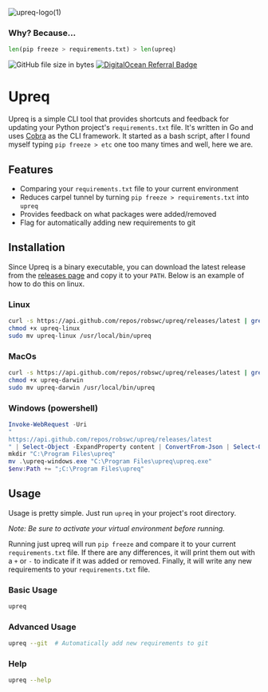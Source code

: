 ![upreq-logo(1)](https://user-images.githubusercontent.com/38849824/193359986-a5d2c43b-8e45-4456-8305-b9041388578f.png)

### Why? Because...
```python
len(pip freeze > requirements.txt) > len(upreq)
```

![GitHub file size in bytes](https://img.shields.io/github/size/robswc/upreq?style=for-the-badge)
[![DigitalOcean Referral Badge](https://img.shields.io/badge/follow-@robswc-blue?style=for-the-badge&logo=twitter)](https://twitter.com/robswc)



# Upreq

Upreq is a simple CLI tool that provides shortcuts and feedback for updating your Python project's `requirements.txt` file.
It's written in Go and uses [Cobra](https://github.com/spf13/cobra) as the CLI framework.
It started as a bash script, after I found myself typing `pip freeze > etc` one too many times and well, here we are.

## Features

- Comparing your `requirements.txt` file to your current environment
- Reduces carpel tunnel by turning `pip freeze > requirements.txt` into `upreq`
- Provides feedback on what packages were added/removed
- Flag for automatically adding new requirements to git

## Installation

Since Upreq is a binary executable, you can download the latest release from the [releases page](https://github.com/robswc/upreq/releases) and copy it to your `PATH`.
Below is an example of how to do this on linux.

### Linux
```bash
curl -s https://api.github.com/repos/robswc/upreq/releases/latest | grep "browser_download_url.*upreq-linux" | cut -d : -f 2,3 | tr -d \" | wget -qi -
chmod +x upreq-linux
sudo mv upreq-linux /usr/local/bin/upreq
```

### MacOs
```bash
curl -s https://api.github.com/repos/robswc/upreq/releases/latest | grep "browser_download_url.*upreq-darwin" | cut -d : -f 2,3 | tr -d \" | wget -qi -
chmod +x upreq-darwin
sudo mv upreq-darwin /usr/local/bin/upreq
```

### Windows (powershell)
```powershell
Invoke-WebRequest -Uri
"
https://api.github.com/repos/robswc/upreq/releases/latest
" | Select-Object -ExpandProperty content | ConvertFrom-Json | Select-Object -ExpandProperty assets | Select-Object -ExpandProperty browser_download_url | Select-String -Pattern "upreq-windows" | Invoke-WebRequest -OutFile upreq-windows.exe
mkdir "C:\Program Files\upreq"
mv .\upreq-windows.exe "C:\Program Files\upreq\upreq.exe"
$env:Path += ";C:\Program Files\upreq"
```



## Usage

Usage is pretty simple. Just run `upreq` in your project's root directory.

_Note: Be sure to activate your virtual environment before running._

Running just upreq will run `pip freeze` and compare it to your current `requirements.txt` file.
If there are any differences, it will print them out with a `+` or `-` to indicate if it was added or removed.
Finally, it will write any new requirements to your `requirements.txt` file.

### Basic Usage



```bash
upreq
```

### Advanced Usage

```bash
upreq --git  # Automatically add new requirements to git
```

### Help

```bash
upreq --help
```